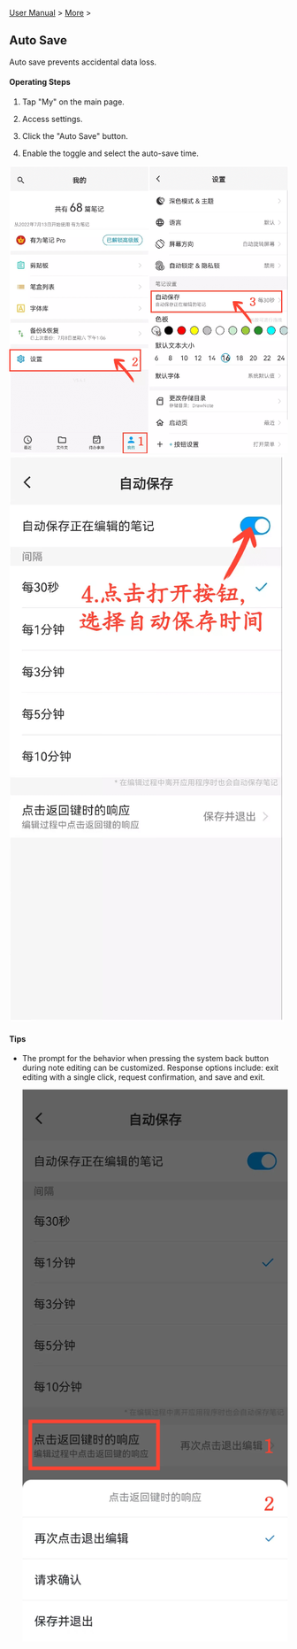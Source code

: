 [User Manual](/dragonnest/drawnote/manual/en) > [More](/dragonnest/drawnote/manual/en/more) >

Auto Save
---
Auto save prevents accidental data loss.

#### Operating Steps

1. Tap "My" on the main page.

2. Access settings.

3. Click the "Auto Save" button.

4. Enable the toggle and select the auto-save time.

![Auto Save 1](imgs/autosave1.png)
![Auto Save 2](imgs/autosave2.png)

#### Tips
- The prompt for the behavior when pressing the system back button during note editing can be customized. Response options include: exit editing with a single click, request confirmation, and save and exit.

  ![Auto Save 3](imgs/autosave3.png)